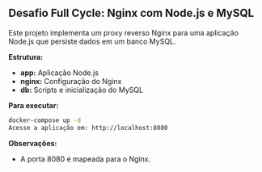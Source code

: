 ## Desafio Full Cycle: Nginx com Node.js e MySQL

Este projeto implementa um proxy reverso Nginx para uma aplicação Node.js que persiste dados em um banco MySQL. 

**Estrutura:**

* **app:** Aplicação Node.js
* **nginx:** Configuração do Nginx
* **db:**  Scripts e inicialização do MySQL

**Para executar:**

```bash
docker-compose up -d 
Acesse a aplicação em: http://localhost:8080
```

**Observações:**

* A porta 8080 é mapeada para o Nginx.

